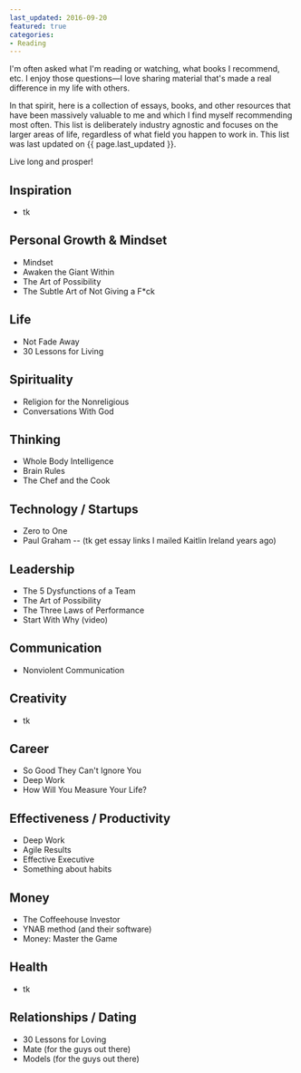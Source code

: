 ```yaml
---
last_updated: 2016-09-20
featured: true
categories:
- Reading
---
```


I'm often asked what I'm reading or watching, what books I recommend, etc. I enjoy those questions—I love sharing material that's made a real difference in my life with others.

In that spirit, here is a collection of essays, books, and other resources that have been massively valuable to me and which I find myself recommending most often. This list is deliberately industry agnostic and focuses on the larger areas of life, regardless of what field you happen to work in. This list was last updated on {{ page.last_updated }}.

Live long and prosper!

## Inspiration
- tk

## Personal Growth & Mindset
- Mindset
- Awaken the Giant Within
- The Art of Possibility
- The Subtle Art of Not Giving a F*ck

## Life
- Not Fade Away
- 30 Lessons for Living

## Spirituality
- Religion for the Nonreligious
- Conversations With God

## Thinking
- Whole Body Intelligence
- Brain Rules
- The Chef and the Cook

## Technology / Startups
- Zero to One
- Paul Graham -- (tk get essay links I mailed Kaitlin Ireland years ago)

## Leadership
- The 5 Dysfunctions of a Team
- The Art of Possibility
- The Three Laws of Performance
- Start With Why (video)

## Communication
- Nonviolent Communication

## Creativity
- tk

## Career
- So Good They Can't Ignore You
- Deep Work
- How Will You Measure Your Life?

## Effectiveness / Productivity
- Deep Work
- Agile Results
- Effective Executive
- Something about habits

## Money
- The Coffeehouse Investor
- YNAB method (and their software)
- Money: Master the Game

## Health
- tk

## Relationships / Dating
- 30 Lessons for Loving
- Mate (for the guys out there)
- Models (for the guys out there)